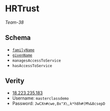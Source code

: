 # HRTrust

_Team-38_

## Schema

- [`familyName`](https://schema.org/familyName)
- [`givenName`](https://schema.org/givenName)
- `managesAccessToService`
- `hasAccessToService`

## Verity

- [18.223.235.183](http://18.223.235.183/)
- Username: `masterclassdemo`
- Password: `JwCXn#cwe,Bx"X\,k*h8h#(M%&8csepD`

